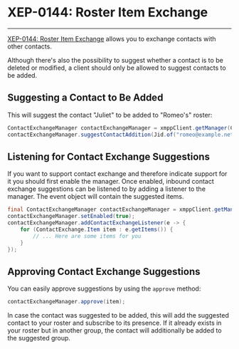# XEP-0144: Roster Item Exchange
---

[XEP-0144: Roster Item Exchange][Roster Item Exchange] allows you to exchange contacts with other contacts.

Although there's also the possibility to suggest whether a contact is to be deleted or modified, a client should only be allowed to suggest contacts to be added.

## Suggesting a Contact to Be Added

This will suggest the contact "Juliet" to be added to "Romeo's" roster:

```java
ContactExchangeManager contactExchangeManager = xmppClient.getManager(ContactExchangeManager.class);
contactExchangeManager.suggestContactAddition(Jid.of("romeo@example.net"), new Contact(Jid.of("juliet@example.net"), "Juliet"));
```

## Listening for Contact Exchange Suggestions

If you want to support contact exchange and therefore indicate support for it you should first enable the manager.
Once enabled, inbound contact exchange suggestions can be listened to by adding a listener to the manager. The event object will contain the suggested items.

```java
final ContactExchangeManager contactExchangeManager = xmppClient.getManager(ContactExchangeManager.class);
contactExchangeManager.setEnabled(true);
contactExchangeManager.addContactExchangeListener(e -> {
    for (ContactExchange.Item item : e.getItems()) {
        // ... Here are some items for you
    }
});
```

## Approving Contact Exchange Suggestions

You can easily approve suggestions by using the `approve` method:

```java
contactExchangeManager.approve(item);
```

In case the contact was suggested to be added, this will add the suggested contact to your roster and subscribe to its presence.
If it already exists in your roster but in another group, the contact will additionally be added to the suggested group.


[Roster Item Exchange]: https://xmpp.org/extensions/xep-0144.html "XEP-0144: Roster Item Exchange"
